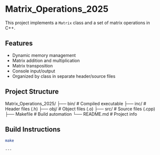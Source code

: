 # Matrix_Operations_2025

This project implements a `Matrix` class and a set of matrix operations in C++.

## Features

- Dynamic memory management
- Matrix addition and multiplication
- Matrix transposition
- Console input/output
- Organized by class in separate header/source files

## Project Structure

Matrix_Operations_2025/
├── bin/ # Compiled executable
├── inc/ # Header files (.h)
├── obj/ # Object files (.o)
├── src/ # Source files (.cpp)
├── Makefile # Build automation
└── README.md # Project info

## Build Instructions

```bash
make

---

